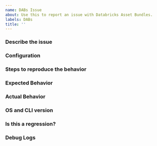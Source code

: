 ```yaml
---
name: DABs Issue
about: Use this to report an issue with Databricks Asset Bundles.
labels: DABs
title: ''
---
```


### Describe the issue
<!-- A clear and concise description of what the issue is -->

### Configuration
<!-- Please provide a minimal reproducible configuration for the issue -->

### Steps to reproduce the behavior
<!--  Please list the steps required to reproduce the issue, for example:
1. Run `databricks bundle deploy ...`
2. Run `databricks bundle run ...`
3. See error -->

### Expected Behavior
<!-- Clear and concise description of what should have happened -->

### Actual Behavior
<!-- Clear and concise description of what actually happened -->

### OS and CLI version
<!-- Please provide the version of the CLI (eg: v0.1.2) and the operating system (eg: windows). You can run databricks --version to get the version of your Databricks CLI -->

### Is this a regression?
<!-- Did this work in a previous version of the CLI? If so, which versions did you try? -->

### Debug Logs
<!-- Output logs if you run the command with debug logs. Example: databricks bundle deploy --log-level=debug. Redact if needed -->
